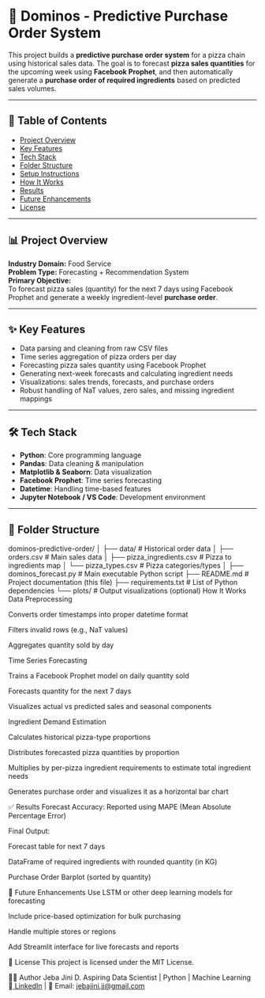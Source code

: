 # 🍕 Dominos - Predictive Purchase Order System

This project builds a **predictive purchase order system** for a pizza chain using historical sales data. The goal is to forecast **pizza sales quantities** for the upcoming week using **Facebook Prophet**, and then automatically generate a **purchase order of required ingredients** based on predicted sales volumes.

---

## 📌 Table of Contents

- [Project Overview](#project-overview)
- [Key Features](#key-features)
- [Tech Stack](#tech-stack)
- [Folder Structure](#folder-structure)
- [Setup Instructions](#setup-instructions)
- [How It Works](#how-it-works)
- [Results](#results)
- [Future Enhancements](#future-enhancements)
- [License](#license)

---

## 📊 Project Overview

**Industry Domain:** Food Service  
**Problem Type:** Forecasting + Recommendation System  
**Primary Objective:**  
To forecast pizza sales (quantity) for the next 7 days using Facebook Prophet and generate a weekly ingredient-level **purchase order**.

---

## ✨ Key Features

- Data parsing and cleaning from raw CSV files  
- Time series aggregation of pizza orders per day  
- Forecasting pizza sales quantity using Facebook Prophet  
- Generating next-week forecasts and calculating ingredient needs  
- Visualizations: sales trends, forecasts, and purchase orders  
- Robust handling of NaT values, zero sales, and missing ingredient mappings

---

## 🛠 Tech Stack

- **Python**: Core programming language
- **Pandas**: Data cleaning & manipulation
- **Matplotlib & Seaborn**: Data visualization
- **Facebook Prophet**: Time series forecasting
- **Datetime**: Handling time-based features
- **Jupyter Notebook / VS Code**: Development environment

---

## 📁 Folder Structure
dominos-predictive-order/
│
├── data/ # Historical order data
│ ├── orders.csv # Main sales data
│ ├── pizza_ingredients.csv # Pizza to ingredients map
│ └── pizza_types.csv # Pizza categories/types
│
├── dominos_forecast.py # Main executable Python script
├── README.md # Project documentation (this file)
├── requirements.txt # List of Python dependencies
└── plots/ # Output visualizations (optional)
How It Works
Data Preprocessing

Converts order timestamps into proper datetime format

Filters invalid rows (e.g., NaT values)

Aggregates quantity sold by day

Time Series Forecasting

Trains a Facebook Prophet model on daily quantity sold

Forecasts quantity for the next 7 days

Visualizes actual vs predicted sales and seasonal components

Ingredient Demand Estimation

Calculates historical pizza-type proportions

Distributes forecasted pizza quantities by proportion

Multiplies by per-pizza ingredient requirements to estimate total ingredient needs

Generates purchase order and visualizes it as a horizontal bar chart

✅ Results
Forecast Accuracy: Reported using MAPE (Mean Absolute Percentage Error)

Final Output:

Forecast table for next 7 days

DataFrame of required ingredients with rounded quantity (in KG)

Purchase Order Barplot (sorted by quantity)

🚀 Future Enhancements
Use LSTM or other deep learning models for forecasting

Include price-based optimization for bulk purchasing

Handle multiple stores or regions

Add Streamlit interface for live forecasts and reports

📝 License
This project is licensed under the MIT License.

🙋‍♀️ Author
Jeba Jini D.
Aspiring Data Scientist | Python | Machine Learning
🔗[ LinkedIn](https://www.linkedin.com/in/jeba-jini-42786938/) | 📧 Email: jebajini.jj@gmail.com


